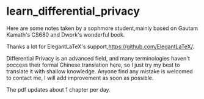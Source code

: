 # learn_differential_privacy
Here are some notes taken by a sophmore student,mainly based on  Gautam Kamath's CS680 and Dwork's wonderful book.
 
 Thanks a lot for ElegantLaTeX's support,https://github.com/ElegantLaTeX/. 
 
 Differential Privacy is an advanced field, and many terminologies haven't poccess their formal Chinese translation here,
 so I just try my best to translate it with shallow knowledge. Anyone find any mistake is welcomed to contact me, I will add
 improvement as soon as possible.
 
 The pdf updates about 1 chapter per day.
 
